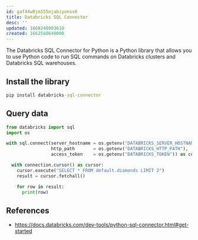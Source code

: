 ```yaml
---
id: gaf44w0jm155ojabiyonsv6
title: Databricks SQL Connector
desc: ''
updated: 1668240903610
created: 1662560640000
---
```



The Databricks SQL Connector for Python is a Python library that allows you to use Python code to run SQL commands on Databricks clusters and Databricks SQL warehouses.

## Install the library

```cmd
pip install databricks-sql-connector
```

## Query data

```python
from databricks import sql
import os

with sql.connect(server_hostname = os.getenv("DATABRICKS_SERVER_HOSTNAME"),
                 http_path       = os.getenv("DATABRICKS_HTTP_PATH"),
                 access_token    = os.getenv("DATABRICKS_TOKEN")) as connection:

  with connection.cursor() as cursor:
    cursor.execute("SELECT * FROM default.diamonds LIMIT 2")
    result = cursor.fetchall()

    for row in result:
      print(row)
```

## References
- https://docs.databricks.com/dev-tools/python-sql-connector.html#get-started